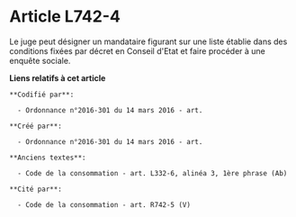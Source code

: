 # Article L742-4

Le juge peut désigner un mandataire figurant sur une liste établie dans des conditions fixées par décret en Conseil d'Etat et
faire procéder à une enquête sociale.

**Liens relatifs à cet article**

	**Codifié par**:

	  - Ordonnance n°2016-301 du 14 mars 2016 - art.

	**Créé par**:

	  - Ordonnance n°2016-301 du 14 mars 2016 - art.

	**Anciens textes**:

	  - Code de la consommation - art. L332-6, alinéa 3, 1ère phrase (Ab)

	**Cité par**:

	  - Code de la consommation - art. R742-5 (V)
